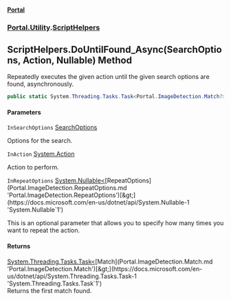 #### [Portal](index.md 'index')
### [Portal.Utility](Portal.Utility.md 'Portal.Utility').[ScriptHelpers](Portal.Utility.ScriptHelpers.md 'Portal.Utility.ScriptHelpers')

## ScriptHelpers.DoUntilFound_Async(SearchOptions, Action, Nullable<RepeatOptions>) Method

Repeatedly executes the given action until the given search options are found, asynchronously.

```csharp
public static System.Threading.Tasks.Task<Portal.ImageDetection.Match?> DoUntilFound_Async(Portal.ImageDetection.SearchOptions InSearchOptions, System.Action? InAction, System.Nullable<Portal.ImageDetection.RepeatOptions> InRepeatOptions=null);
```
#### Parameters

<a name='Portal.Utility.ScriptHelpers.DoUntilFound_Async(Portal.ImageDetection.SearchOptions,System.Action,System.Nullable_Portal.ImageDetection.RepeatOptions_).InSearchOptions'></a>

`InSearchOptions` [SearchOptions](Portal.ImageDetection.SearchOptions.md 'Portal.ImageDetection.SearchOptions')

Options for the search.

<a name='Portal.Utility.ScriptHelpers.DoUntilFound_Async(Portal.ImageDetection.SearchOptions,System.Action,System.Nullable_Portal.ImageDetection.RepeatOptions_).InAction'></a>

`InAction` [System.Action](https://docs.microsoft.com/en-us/dotnet/api/System.Action 'System.Action')

Action to perform.

<a name='Portal.Utility.ScriptHelpers.DoUntilFound_Async(Portal.ImageDetection.SearchOptions,System.Action,System.Nullable_Portal.ImageDetection.RepeatOptions_).InRepeatOptions'></a>

`InRepeatOptions` [System.Nullable&lt;](https://docs.microsoft.com/en-us/dotnet/api/System.Nullable-1 'System.Nullable`1')[RepeatOptions](Portal.ImageDetection.RepeatOptions.md 'Portal.ImageDetection.RepeatOptions')[&gt;](https://docs.microsoft.com/en-us/dotnet/api/System.Nullable-1 'System.Nullable`1')

This is an optional parameter that allows you to specify how many times you want to repeat the action.

#### Returns
[System.Threading.Tasks.Task&lt;](https://docs.microsoft.com/en-us/dotnet/api/System.Threading.Tasks.Task-1 'System.Threading.Tasks.Task`1')[Match](Portal.ImageDetection.Match.md 'Portal.ImageDetection.Match')[&gt;](https://docs.microsoft.com/en-us/dotnet/api/System.Threading.Tasks.Task-1 'System.Threading.Tasks.Task`1')  
Returns the first match found.